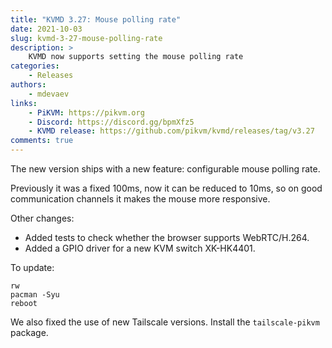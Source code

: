 ```yaml
---
title: "KVMD 3.27: Mouse polling rate"
date: 2021-10-03
slug: kvmd-3-27-mouse-polling-rate
description: >
    KVMD now supports setting the mouse polling rate
categories:
    - Releases
authors:
    - mdevaev
links:
    - PiKVM: https://pikvm.org
    - Discord: https://discord.gg/bpmXfz5
    - KVMD release: https://github.com/pikvm/kvmd/releases/tag/v3.27
comments: true
---
```


The new version ships with a new feature: configurable mouse polling rate.

<!-- more -->

Previously it was a fixed 100ms, now it can be reduced to 10ms, so on good communication channels it makes the mouse more responsive.

Other changes:

- Added tests to check whether the browser supports WebRTC/H.264.
- Added a GPIO driver for a new KVM switch XK-HK4401.

To update:

```console
rw
pacman -Syu
reboot
```

We also fixed the use of new Tailscale versions. Install the `tailscale-pikvm` package.